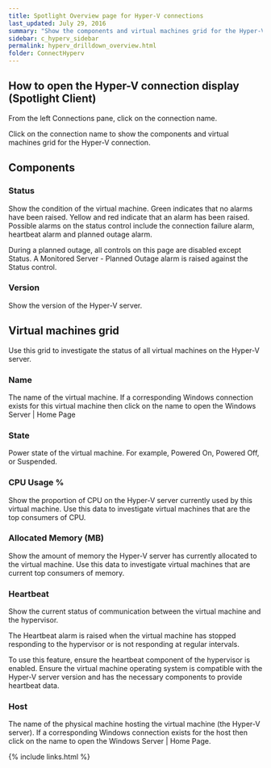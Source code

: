 ```yaml
---
title: Spotlight Overview page for Hyper-V connections
last_updated: July 29, 2016
summary: "Show the components and virtual machines grid for the Hyper-V connection."
sidebar: c_hyperv_sidebar
permalink: hyperv_drilldown_overview.html
folder: ConnectHyperv
---
```


## How to open the Hyper-V connection display (Spotlight Client)

From the left Connections pane, click on the connection name.

Click on the connection name to show the components and virtual machines grid for the Hyper-V connection.


## Components

### Status

 Show the condition of the virtual machine. Green indicates that no alarms have been raised. Yellow and red indicate that an alarm has been raised. Possible alarms on the status control include the connection failure alarm, heartbeat alarm and planned outage alarm.

During a planned outage, all controls on this page are disabled except Status. A Monitored Server - Planned Outage alarm is raised against the Status control.

### Version

Show the version of the Hyper-V server.


## Virtual machines grid

Use this grid to investigate the status of all virtual machines on the Hyper-V server.

### Name
 The name of the virtual machine. If a corresponding Windows connection exists for this virtual machine then click on the name to open the Windows Server | Home Page

### State
 Power state of the virtual machine. For example, Powered On, Powered Off, or Suspended.

### CPU Usage %
 Show the proportion of CPU on the Hyper-V server currently used by this virtual machine. Use this data to investigate virtual machines that are the top consumers of CPU.

### Allocated Memory (MB)
 Show the amount of memory the Hyper-V server has currently allocated to the virtual machine. Use this data to investigate virtual machines that are current top consumers of memory.

### Heartbeat
 Show the current status of communication between the virtual machine and the hypervisor.

The Heartbeat alarm is raised when the virtual machine has stopped responding to the hypervisor or is not responding at regular intervals.

To use this feature, ensure the heartbeat component of the hypervisor is enabled. Ensure the virtual machine operating system is compatible with the Hyper-V server version and has the necessary components to provide heartbeat data.

### Host
 The name of the physical machine hosting the virtual machine (the Hyper-V server). If a corresponding Windows connection exists for the host then click on the name to open the Windows Server \| Home Page.



{% include links.html %}
